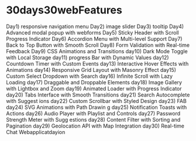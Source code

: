 # 30days30webFeatures
Day1) responsive navigation menu
Day2) image slider 
Day3) tooltip
Day4) Advanced modal popup with webforms
Day5) Sticky Header with Scroll Progress Indicator
Day6) Accordion Menu with Multi-level Support
Day7) Back to Top Button with Smooth Scroll
Day8) Form Validation with Real-time Feedback
Day9) CSS Animations and Transitions
day10) Dark Mode Toggle with Local Storage
day11) progress Bar with Dynamic Values
day12) Countdown Timer with Custom Events
day13) Interactive Hover Effects with Animations
day14) Responsive Grid Layout with Masonry Effect
day15) Custom Select Dropdown with Search
day16) Infinite Scroll with Lazy Loading
day17) Draggable and Droppable Elements
day18) Image Gallery with Lightbox and Zoom
day19) Animated Loader with Progress Indicator
day20) Tabs Interface with Smooth Transitions
day21) Search Autocomplete with Suggest ions
day22) Custom Scrollbar with Styled Design
day23) FAB
day24) SVG Animations with Path Drawin g
day25) Notification Toasts with Actions
day26) Audio Player with Playlist and Controls
day27) Password Strength Meter with Sugg estions
day28) Content Filter with Sorting and Pagination
day29) Geolocation API with Map Integration
day30) Real-time Chat Webapplicatdayion 